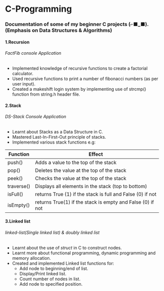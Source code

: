 # C-Programming
### Documentation of some of my beginner C projects (⌐■_■). (Emphasis on Data Structures & Algorithms)

#### 1.Recursion
###### FactFib console Application
* Implemented knowledge of recursive functions to create a factorial calculator.  
* Used recursive functions to print a number of fibonacci numbers (as per user input). 
* Created a makeshift login system by implementing use of strcmp() function from string.h header file. 

#### 2.Stack
###### DS-Stack Console Application
* Learnt about Stacks as a Data Structure in C.
* Mastered Last-In-First-Out principle of stacks.
* Implemented various stack functions e.g:<br>

| Function | Effect |
| -------- | ------ |
| push() | Adds a value to the top of the stack |
| pop() | Deletes the value at the top of the stack |
| peek() | Checks the value at the top of the stack |
| traverse() | Displays all elements in the stack (top to bottom) |
| isFull() | returns True (1) if the stack is full and False (0) if not |
| isEmpty() | returns True(1) if the stack is empty and False (0) if not |


#### 3.Linked list
###### linked-list(Single linked list) & doubly linked list
* Learnt about the use of *struct* in C to construct nodes.
* Learnt more about functional programming, dynamic programming and memory allocation.
* Created and implemented Linked list functions for:
  * Add node to beginning/end of list.
  * Display/Print linked list.
  * Count number of nodes in list.
  * Add node to specified position.   
